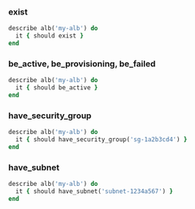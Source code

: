 ### exist

```ruby
describe alb('my-alb') do
  it { should exist }
end
```

### be_active, be_provisioning, be_failed

```ruby
describe alb('my-alb') do
  it { should be_active }
end
```

### have_security_group

```ruby
describe alb('my-alb') do
  it { should have_security_group('sg-1a2b3cd4') }
end
```

### have_subnet

```ruby
describe alb('my-alb') do
  it { should have_subnet('subnet-1234a567') }
end
```
